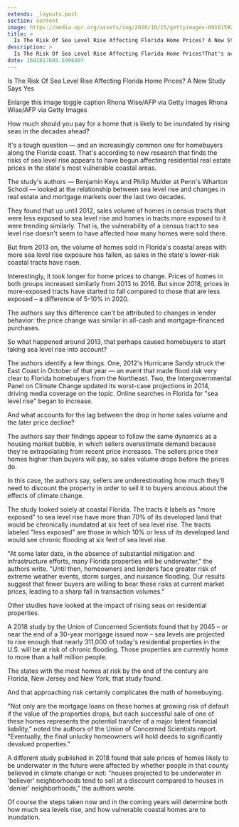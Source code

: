 ```yaml
--- 
extends: _layouts.post 
section: content 
image: https://media.npr.org/assets/img/2020/10/15/gettyimages-691015928_wide-c8edb16a272395c59d0d1f0e9727b27e09c0891f.jpg?s=1400 
title: > 
  Is The Risk Of Sea Level Rise Affecting Florida Home Prices? A New Study Says Yes 
description: > 
  Is The Risk Of Sea Level Rise Affecting Florida Home Prices?That's according to new research that finds the risks of sea level rise appears to have begun affecting residential real estate prices in the state's most vulnerable coastal areas.That is, the vulnerability of a census tract to sea level rise doesn't seem to have affected how many homes were sold there.So what happened around 2013, that perhaps caused homebuyers to start taking sea level rise into account?The tracts it labels as "more exposed" to sea level rise have more than 70% of its developed land that would be chronically inundated at six feet of sea level rise. 
date: 1602817605.5996997 
--- 
```

Is The Risk Of Sea Level Rise Affecting Florida Home Prices? A New Study Says Yes

Enlarge this image toggle caption Rhona Wise/AFP via Getty Images Rhona Wise/AFP via Getty Images

How much should you pay for a home that is likely to be inundated by rising seas in the decades ahead?

It's a tough question — and an increasingly common one for homebuyers along the Florida coast. That's according to new research that finds the risks of sea level rise appears to have begun affecting residential real estate prices in the state's most vulnerable coastal areas.

The study's authors — Benjamin Keys and Philip Mulder at Penn's Wharton School — looked at the relationship between sea level rise and changes in real estate and mortgage markets over the last two decades.

They found that up until 2012, sales volume of homes in census tracts that were less exposed to sea level rise and homes in tracts more exposed to it were trending similarly. That is, the vulnerability of a census tract to sea level rise doesn't seem to have affected how many homes were sold there.

But from 2013 on, the volume of homes sold in Florida's coastal areas with more sea level rise exposure has fallen, as sales in the state's lower-risk coastal tracts have risen.

Interestingly, it took longer for home prices to change. Prices of homes in both groups increased similarly from 2013 to 2016. But since 2018, prices in more-exposed tracts have started to fall compared to those that are less exposed – a difference of 5-10% in 2020.

The authors say this difference can't be attributed to changes in lender behavior: the price change was similar in all-cash and mortgage-financed purchases.

So what happened around 2013, that perhaps caused homebuyers to start taking sea level rise into account?

The authors identify a few things. One, 2012's Hurricane Sandy struck the East Coast in October of that year — an event that made flood risk very clear to Florida homebuyers from the Northeast. Two, the Intergovernmental Panel on Climate Change updated its worst-case projections in 2014, driving media coverage on the topic. Online searches in Florida for "sea level rise" began to increase.

And what accounts for the lag between the drop in home sales volume and the later price decline?

The authors say their findings appear to follow the same dynamics as a housing market bubble, in which sellers overestimate demand because they're extrapolating from recent price increases. The sellers price their homes higher than buyers will pay, so sales volume drops before the prices do.

In this case, the authors say, sellers are underestimating how much they'll need to discount the property in order to sell it to buyers anxious about the effects of climate change.

The study looked solely at coastal Florida. The tracts it labels as "more exposed" to sea level rise have more than 70% of its developed land that would be chronically inundated at six feet of sea level rise. The tracts labeled "less exposed" are those in which 10% or less of its developed land would see chronic flooding at six feet of sea level rise.

"At some later date, in the absence of substantial mitigation and infrastructure efforts, many Florida properties will be underwater," the authors write. "Until then, homeowners and lenders face greater risk of extreme weather events, storm surges, and nuisance flooding. Our results suggest that fewer buyers are willing to bear these risks at current market prices, leading to a sharp fall in transaction volumes."

Other studies have looked at the impact of rising seas on residential properties.

A 2018 study by the Union of Concerned Scientists found that by 2045 – or near the end of a 30-year mortgage issued now – sea levels are projected to rise enough that nearly 311,000 of today's residential properties in the U.S. will be at risk of chronic flooding. Those properties are currently home to more than a half million people.

The states with the most homes at risk by the end of the century are Florida, New Jersey and New York, that study found.

And that approaching risk certainly complicates the math of homebuying.

"Not only are the mortgage loans on these homes at growing risk of default if the value of the properties drops, but each successful sale of one of these homes represents the potential transfer of a major latent financial liability," noted the authors of the Union of Concerned Scientists report. "Eventually, the final unlucky homeowners will hold deeds to significantly devalued properties."

A different study published in 2018 found that sale prices of homes likely to be underwater in the future were affected by whether people in that county believed in climate change or not: "houses projected to be underwater in 'believer' neighborhoods tend to sell at a discount compared to houses in 'denier' neighborhoods," the authors wrote.

Of course the steps taken now and in the coming years will determine both how much sea levels rise, and how vulnerable coastal homes are to inundation.